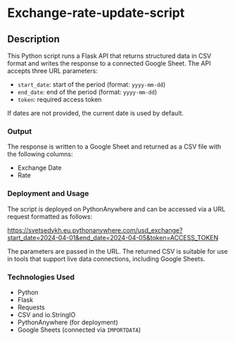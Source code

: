 # Exchange-rate-update-script

## Description

This Python script runs a Flask API that returns structured data in CSV format and writes the response to a connected Google Sheet. The API accepts three URL parameters:

- `start_date`: start of the period (format: `yyyy-mm-dd`)
- `end_date`: end of the period (format: `yyyy-mm-dd`)
- `token`: required access token

If dates are not provided, the current date is used by default.

### Output

The response is written to a Google Sheet and returned as a CSV file with the following columns:

- Exchange Date  
- Rate
  
### Deployment and Usage

The script is deployed on PythonAnywhere and can be accessed via a URL request formatted as follows:

https://svetsedykh.eu.pythonanywhere.com/usd_exchange?start_date=2024-04-01&end_date=2024-04-05&token=ACCESS_TOKEN

The parameters are passed in the URL. The returned CSV is suitable for use in tools that support live data connections, including Google Sheets.

### Technologies Used

- Python  
- Flask  
- Requests  
- CSV and io.StringIO  
- PythonAnywhere (for deployment)  
- Google Sheets (connected via `IMPORTDATA`)

